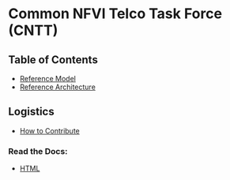 # Common NFVI Telco Task Force (CNTT)

## Table of Contents
* [Reference Model](doc/ref_model)
* [Reference Architecture](doc/ref_arch)

## Logistics
* [How to Contribute](logistics#how_to_contribute)

### Read the Docs:
* [HTML](https://cntt-n.github.io/CNTT/) 
